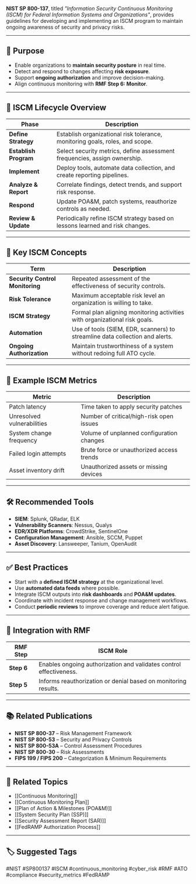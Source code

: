 **NIST SP 800-137**, titled *"Information Security Continuous Monitoring (ISCM) for Federal Information Systems and Organizations"*, provides guidelines for developing and implementing an ISCM program to maintain ongoing awareness of security and privacy risks.

---

## 🎯 Purpose

- Enable organizations to **maintain security posture** in real time.
- Detect and respond to changes affecting **risk exposure**.
- Support **ongoing authorization** and improve decision-making.
- Align continuous monitoring with **RMF Step 6: Monitor**.

---

## 🔁 ISCM Lifecycle Overview

| Phase               | Description                                                                 |
|---------------------|-----------------------------------------------------------------------------|
| **Define Strategy**  | Establish organizational risk tolerance, monitoring goals, roles, and scope. |
| **Establish Program**| Select security metrics, define assessment frequencies, assign ownership.   |
| **Implement**        | Deploy tools, automate data collection, and create reporting pipelines.     |
| **Analyze & Report** | Correlate findings, detect trends, and support risk response.               |
| **Respond**          | Update POA&M, patch systems, reauthorize controls as needed.                |
| **Review & Update**  | Periodically refine ISCM strategy based on lessons learned and risk changes.|

---

## 🧱 Key ISCM Concepts

| Term                     | Description                                                                 |
|--------------------------|-----------------------------------------------------------------------------|
| **Security Control Monitoring** | Repeated assessment of the effectiveness of security controls.        |
| **Risk Tolerance**        | Maximum acceptable risk level an organization is willing to take.          |
| **ISCM Strategy**         | Formal plan aligning monitoring activities with organizational risk goals. |
| **Automation**            | Use of tools (SIEM, EDR, scanners) to streamline data collection and alerts.|
| **Ongoing Authorization** | Maintain trustworthiness of a system without redoing full ATO cycle.       |

---

## 🧰 Example ISCM Metrics

| Metric                          | Description                               |
|----------------------------------|-------------------------------------------|
| Patch latency                   | Time taken to apply security patches      |
| Unresolved vulnerabilities       | Number of critical/high-risk open issues |
| System change frequency          | Volume of unplanned configuration changes|
| Failed login attempts            | Brute force or unauthorized access trends |
| Asset inventory drift            | Unauthorized assets or missing devices    |

---

## 🛠 Recommended Tools

- **SIEM**: Splunk, QRadar, ELK
- **Vulnerability Scanners**: Nessus, Qualys
- **EDR/XDR Platforms**: CrowdStrike, SentinelOne
- **Configuration Management**: Ansible, SCCM, Puppet
- **Asset Discovery**: Lansweeper, Tanium, OpenAudit

---

## ✅ Best Practices

- Start with a **defined ISCM strategy** at the organizational level.
- Use **automated data feeds** where possible.
- Integrate ISCM outputs into **risk dashboards** and **POA&M updates**.
- Coordinate with incident response and change management workflows.
- Conduct **periodic reviews** to improve coverage and reduce alert fatigue.

---

## 🔗 Integration with RMF

| RMF Step   | ISCM Role                                               |
|------------|----------------------------------------------------------|
| **Step 6** | Enables ongoing authorization and validates control effectiveness. |
| **Step 5** | Informs reauthorization or denial based on monitoring results.     |

---

## 📚 Related Publications

- **NIST SP 800-37** – Risk Management Framework  
- **NIST SP 800-53** – Security and Privacy Controls  
- **NIST SP 800-53A** – Control Assessment Procedures  
- **NIST SP 800-30** – Risk Assessments  
- **FIPS 199 / FIPS 200** – Categorization & Minimum Requirements  

---

## 🧩 Related Topics

- [[Continuous Monitoring]]
- [[Continuous Monitoring Plan]]
- [[Plan of Action & Milestones (POA&M)]]
- [[System Security Plan (SSP)]]
- [[Security Assessment Report (SAR)]]
- [[FedRAMP Authorization Process]]

---

## 🏷 Suggested Tags

#NIST #SP800137 #ISCM #continuous_monitoring #cyber_risk #RMF #ATO #compliance #security_metrics #FedRAMP

